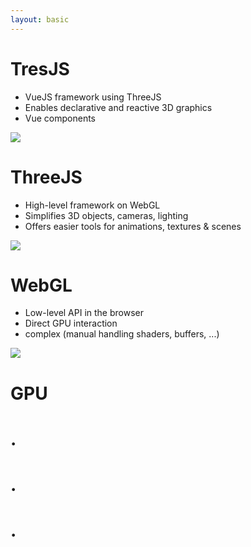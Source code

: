 ```yaml
---
layout: basic
---
```


<div class="flex flex-col gap-3 mt-3">

  <div
    class="flex flex-row justify-between items-center p-4 mx-20"
    v-mark="{ at: 3, color: '#36ab7a', type: 'box' }"
    v-click="3"
  >
    <div class="!w-35 shrink-0">
      <h1 class="!mb-0">TresJS</h1>
    </div>
    <div class="w-full pr-5">
      <ul>
        <li>VueJS framework using ThreeJS</li>
        <li>Enables declarative and reactive 3D graphics</li>
        <li>Vue components</li>
      </ul>
    </div>
    <div class="!w-30 shrink-0">
      <img src="/assets/logos/TresJS.png" class="" />
    </div>
  </div>

  <div
    class="flex flex-row justify-between items-center p-4 mx-10"
    v-mark="{ at: 2, color: '#26ab7a', type: 'box' }"
    v-click="2"
  >
    <div class="!w-45 shrink-0">
      <h1 class="!mb-0">ThreeJS</h1>
    </div>
    <div class="w-full pr-5">
      <ul>
        <li>High-level framework on WebGL</li>
        <li>Simplifies 3D objects, cameras, lighting</li>
        <li>Offers easier tools for animations, textures & scenes</li>
      </ul>
    </div>
    <div class="!w-40 shrink-0">
      <img src="/assets/logos/ThreeJS.png" class="w-22" />
    </div>
  </div>

  <div
    class="flex flex-row justify-between items-center p-4"
    v-mark="{ at: 1, color: '#26ab7a', type: 'box' }"
    v-click="1"
  >
    <div class="!w-55 shrink-0">
      <h1 class="!mb-0">WebGL</h1>
    </div>
    <div class="w-full pr-5">
      <ul>
        <li>Low-level API in the browser</li>
        <li>Direct GPU interaction</li>
        <li>complex (manual handling shaders, buffers, ...)</li>
      </ul>
    </div>
    <div class="!w-50 shrink-0">
      <img src="/assets/logos/WebGL.png" class="w-30" />
    </div>
  </div>

  <div
    class="w-full h-50 absolute left-0 -bottom-21 text-center"
    v-mark="{ at: 0, color: '#26ab7a', type: 'box' }"
    v-click="0"
  >
    <h1 class="!mb-0 !mt-2">GPU</h1>
    <h1 class="!mb-0 !-mt-6">.</h1>
    <h1 class="!mb-0 !-mt-6">.</h1>
    <h1 class="!mb-0 !-mt-6">.</h1>
  </div>

</div>
